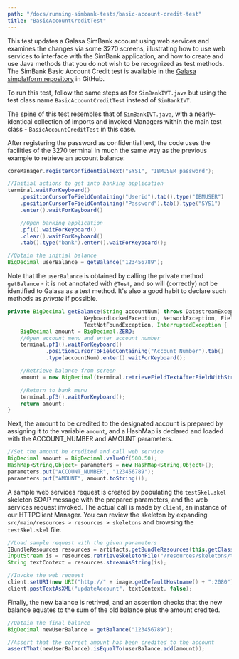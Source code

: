 ```yaml
---
path: "/docs/running-simbank-tests/basic-account-credit-test"
title: "BasicAccountCreditTest"
---
```

This test updates a Galasa SimBank account using web services and examines the changes via some 3270 screens, illustrating how to use web services to interface with the SimBank application, and how to create and use Java methods that you do not wish to be recognized as test methods. The SimBank Basic Account Credit test is available in the <a href="https://github.com/galasa-dev/simplatform/blob/main/galasa-simbank-tests/dev.galasa.simbank.tests/src/main/java/dev/galasa/simbank/tests/BasicAccountCreditTest.java" target="_blank"> Galasa simplatform repository</a> in GitHub. 

To run this test, follow the same steps as for `SimBankIVT.java` but using the test class name `BasicAccountCreditTest` instead of `SimBankIVT`. 

The spine of this test resembles that of `SimBankIVT.java`, with a nearly-identical collection of imports and invoked Managers within the main test class - `BasicAccountCreditTest` in this case.

After registering the password as confidential text, the code uses the facilities of the 3270 terminal in much the same way as the previous example to retrieve an account balance:
```java
coreManager.registerConfidentialText("SYS1", "IBMUSER password");

//Initial actions to get into banking application
terminal.waitForKeyboard()
    .positionCursorToFieldContaining("Userid").tab().type("IBMUSER")
    .positionCursorToFieldContaining("Password").tab().type("SYS1")
    .enter().waitForKeyboard()

    //Open banking application
    .pf1().waitForKeyboard()
    .clear().waitForKeyboard()
    .tab().type("bank").enter().waitForKeyboard();

//Obtain the initial balance
BigDecimal userBalance = getBalance("123456789");
```
Note that the `userBalance` is obtained by calling the private method `getBalance` - it is not annotated with `@Test`, and so will (correctly) not be identified to Galasa as a test method. It's also a good habit to declare such methods as *private* if possible.

```java
private BigDecimal getBalance(String accountNum) throws DatastreamException, TimeoutException,
                        KeyboardLockedException, NetworkException, FieldNotFoundException,
                        TextNotFoundException, InterruptedException {
    BigDecimal amount = BigDecimal.ZERO;
    //Open account menu and enter account number
    terminal.pf1().waitForKeyboard()
            .positionCursorToFieldContaining("Account Number").tab()
            .type(accountNum).enter().waitForKeyboard();

    //Retrieve balance from screen
    amount = new BigDecimal(terminal.retrieveFieldTextAfterFieldWithString("Balance").trim());

    //Return to bank menu
    terminal.pf3().waitForKeyboard();
    return amount;
}
```

Next, the amount to be credited to the designated account is prepared by assigning it to the variable `amount`, and a HashMap is declared and loaded with the ACCOUNT_NUMBER and AMOUNT parameters.
```java
//Set the amount be credited and call web service
BigDecimal amount = BigDecimal.valueOf(500.50);
HashMap<String,Object> parameters = new HashMap<String,Object>();
parameters.put("ACCOUNT_NUMBER", "123456789");
parameters.put("AMOUNT", amount.toString());
```

A sample web services request is created by populating the `testSkel.skel` skeleton SOAP message with the prepared parameters, and the web services request invoked. The actual call is made by `client`, an instance of our HTTPClient Manager. You can review the skeleton by expanding `src/main/resources > resources > skeletons` and browsing the `testSkel.skel` file.
```java
//Load sample request with the given parameters
IBundleResources resources = artifacts.getBundleResources(this.getClass());
InputStream is = resources.retrieveSkeletonFile("/resources/skeletons/testSkel.skel", parameters);
String textContext = resources.streamAsString(is);

//Invoke the web request
client.setURI(new URI("http://" + image.getDefaultHostname() + ":2080"));
client.postTextAsXML("updateAccount", textContext, false);
```
Finally, the new balance is retrived, and an assertion checks that the new balance equates to the sum of the old balance plus the amount credited.
```java
//Obtain the final balance
BigDecimal newUserBalance = getBalance("123456789");

//Assert that the correct amount has been credited to the account
assertThat(newUserBalance).isEqualTo(userBalance.add(amount));
```
